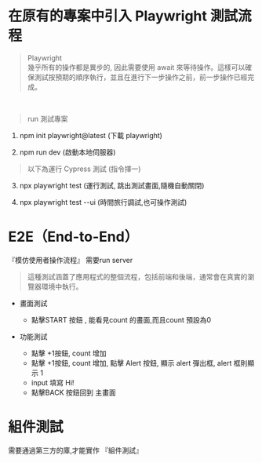 # 在原有的專案中引入 Playwright 測試流程


>Playwright </br>
幾乎所有的操作都是異步的, 因此需要使用 await 來等待操作。這樣可以確保測試按預期的順序執行，並且在進行下一步操作之前，前一步操作已經完成。

</br>

> run 測試專案
1. npm init playwright@latest (下載 playwright)

2. npm run dev (啟動本地伺服器)


> 以下為運行 Cypress 測試  (指令擇一)
3. npx playwright test (運行測試, 跳出測試畫面,隨機自動關閉)

4. npx playwright test --ui (時間旅行調試,也可操作測試)



# E2E（End-to-End）
『模仿使用者操作流程』 需要run server </br>
> 這種測試涵蓋了應用程式的整個流程，包括前端和後端，通常會在真實的瀏覽器環境中執行。


- 畫面測試
  -  點擊START 按鈕 , 能看見count 的畫面,而且count 預設為0


- 功能測試
  -  點擊 +1按鈕, count 增加
  -  點擊 +1按鈕, count 增加, 點擊 Alert 按鈕, 顯示 alert 彈出框, alert 框則顯示 1
  -  input 填寫 Hi!
  -  點擊BACK 按鈕回到 主畫面


# 組件測試 
需要通過第三方的庫,才能實作 『組件測試』

